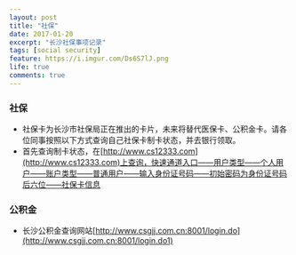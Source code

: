 ```yaml
---
layout: post
title: "社保"
date: 2017-01-20
excerpt: "长沙社保事项记录"
tags: [social security]
feature: https://i.imgur.com/Ds6S7lJ.png
life: true
comments: true
---
```

### 社保
* 社保卡为长沙市社保局正在推出的卡片，未来将替代医保卡、公积金卡。请各位同事按照以下方式查询自己社保卡制卡状态，并去银行领取。
* 首先查询制卡状态，在[http://www.cs12333.com](http://www.cs12333.com)上查询，快速通道入口——用户类型——个人用户——账户类型——普通用户——输入身份证号码——初始密码为身份证号码后六位——社保卡信息

### 公积金
* 长沙公积金查询网站[http://www.csgjj.com.cn:8001/login.do](http://www.csgjj.com.cn:8001/login.do1)
